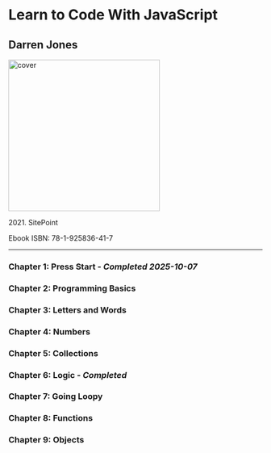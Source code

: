 <h1>Learn to Code With JavaScript</h1>
<h2>Darren Jones</h2>
<img src="https://images-na.ssl-images-amazon.com/images/S/compressed.photo.goodreads.com/books/1617713500i/57633238.jpg" height="300px" alt="cover">
<p>2021. SitePoint</p>
<p>Ebook ISBN: 78-1-925836-41-7</p>
<hr>
<h3>Chapter 1: Press Start - <em>Completed 2025-10-07</em></h3>
<h3>Chapter 2: Programming Basics</h3>
<h3>Chapter 3: Letters and Words</h3>
<h3>Chapter 4: Numbers</h3>
<h3>Chapter 5: Collections</h3>
<h3>Chapter 6: Logic - <em>Completed</em></h3>
<h3>Chapter 7: Going Loopy</h3>
<h3>Chapter 8: Functions</h3>
<h3>Chapter 9: Objects</h3>
